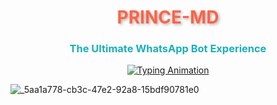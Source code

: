   <h1 align="center" style="color: #FF6347; text-shadow: 2px 2px 4px rgba(0,0,0,0.3); animation: glow 2s infinite alternate;">  PRINCE-MD </h1>
<h3 align="center" style="color: #1BAFBA; font-weight: bold;">The Ultimate WhatsApp Bot Experience
</h3>

<p align="center">
  <a href="https://git.io/typing-svg">
    <img src="https://readme-typing-svg.demolab.com?font=Black+Ops+One&size=30&duration=3500&pause=800&color=FF6347&center=true&width=900&height=80&lines=YOUR+ULTIMATE+WHATSAPP+SOLUTION;POWERED+BY+DAVINCS+TECH;UNMATCHED+SPEED+AND+RELIABILITY;START+EXPERIENCING+TODAY!" alt="Typing Animation"/>
  </a>
</p>

  ![_5aa1a778-cb3c-47e2-92a8-15bdf90781e0](https://github.com/user-attachments/assets/efccd0f9-9345-4d03-bcfe-9e56e67ffc55)

